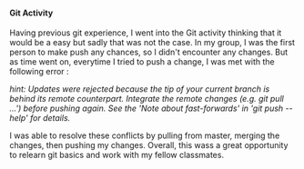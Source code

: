 <!--
---
layout: post
title: Week 5 - GitHub WorkFlow?
---
-->
#### Git Activity
Having previous git experience, I went into the Git activity thinking that it would be a easy but sadly that was not the case. In my group, I was the first person to make push any chances, so I didn't encounter any changes. But as time went on, everytime I tried to push a change, I was met with the following error :

*hint: Updates were rejected because the tip of your current branch is behind its remote counterpart. Integrate the remote changes (e.g. git pull ...') before pushing again. See the 'Note about fast-forwards' in 'git push --help' for details.*

I was able to resolve these conflicts by pulling from master, merging the changes, then pushing my changes. Overall, this wass a great opportunity to relearn git basics and work with my fellow classmates.
